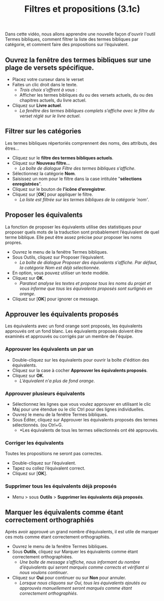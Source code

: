 ﻿---
title: Filtres et propositions (3.1c)
---
Dans cette vidéo, nous allons apprendre une nouvelle façon d'ouvrir l'outil Termes bibliques, comment filtrer la liste des termes bibliques par catégorie, et comment faire des propositions sur l’équivalent.

## Ouvrez la fenêtre des termes bibliques sur une plage de versets spécifique.

-   Placez votre curseur dans le verset
-   Faites un clic droit dans le texte.  
    -  *Trois choix s'offrent à vous* :
    -  Afficher les termes bibliques du ou des versets actuels, du ou des chapitres actuels, du livre actuel.
-   Cliquez sur **Livre actuel**.
    -  *La fenêtre des termes bibliques complets s’affiche avec le filtre du verset réglé sur le livre actuel*.

## Filtrer sur les catégories

Les termes bibliques répertoriés comprennent des noms, des attributs, des êtres...

-   Cliquez sur le **filtre des termes bibliques actuels**.
-   Cliquez sur **Nouveau filtre..**. 
     -  *La boîte de dialogue Filtre des termes bibliques s’affiche*.
-   Sélectionnez la catégorie **Nom**.
-   Saisissez un nom pour le filtre dans la case intitulée "**sélections enregistrées**".
-   Cliquez sur le bouton de **l'icône d’enregistrer**.
-   Cliquez sur [**OK**] pour appliquer le filtre.
    -  *La liste est filtrée sur les termes bibliques de la catégorie 'nom'*.

## Proposer les équivalents

La fonction de proposer les équivalents utilise des statistiques pour proposer quels mots de la traduction sont probablement l’équivalent de quel terme biblique. Elle peut être assez précise pour proposer les noms propres.

-   Ouvrez le menu de la fenêtre Termes bibliques.
-   Sous Outils, cliquez sur Proposer l’équivalent.
     -  *La boîte de dialogue Proposer des équivalents s’affiche. Par défaut, la catégorie Nom est déjà sélectionnée*.
-   En option, vous pouvez utiliser un texte modèle.
-   Cliquez sur **OK**.
     -  *Paratext analyse les textes et propose tous les noms du projet et vous informe que tous les équivalents proposés sont surlignés en orange*.
-   Cliquez sur [**OK**] pour ignorer ce message.

## Approuver les équivalents proposés

Les équivalents avec un fond orange sont proposés, les équivalents approuvés ont un fond blanc. Les équivalents proposés doivent être examinés et approuvés ou corrigés par un membre de l'équipe.

### Approuver les équivalents un par un

-   Double-cliquez sur les équivalents pour ouvrir la boîte d'édition des équivalents.
-   Cliquez sur la case à cocher **Approuver les équivalents proposés**.
-   Cliquez sur **OK**.
     -  *L’équivalent n'a plus de fond orange*.

### Approuver plusieurs équivalents

-   Sélectionnez les lignes que vous voulez approuver en utilisant le clic Maj pour une étendue ou le clic Ctrl pour des lignes individuelles.
-   Ouvrez le menu de la fenêtre Termes bibliques.
-   Sous Éditer, cliquez sur Approuver les équivalents proposés des termes sélectionnés. (ou Ctrl+G.
     -  *Les équivalents de tous les termes sélectionnés ont été approuvés.

### Corriger les équivalents

Toutes les propositions ne seront pas correctes.

-   Double-cliquez sur l’équivalent.
-   Tapez ou collez l’équivalent correct.
-   Cliquez sur [**OK**].

### Supprimer tous les équivalents déjà proposés

-   Menu \> sous **Outils** \> **Supprimer les équivalents déjà proposés**.

## Marquer les équivalents comme étant correctement orthographiés

Après avoir approuvé un grand nombre d’équivalents, il est utile de marquer ces mots comme étant correctement orthographiés.

-   Ouvrez le menu de la fenêtre Termes bibliques.
-   Sous **Outils**, cliquez sur Marquer les équivalents comme étant correctement orthographiées.
     -  *Une boîte de message s’affiche, nous informant du nombre d’équivalents qui seront marqués comme corrects et vérifiant si nous voulons continuer*.
-   Cliquez sur **Oui** pour continuer ou sur **Non** pour annuler.
     -  *Lorsque nous cliquons sur Oui, tous les équivalents ajoutés ou approuvés manuellement seront marqués comme étant correctement orthographiés*.
